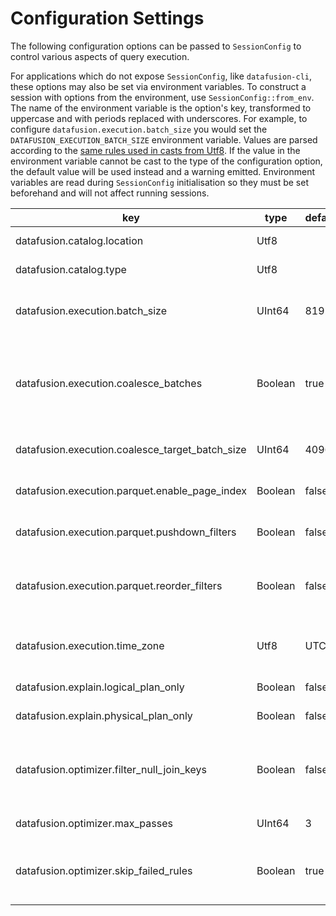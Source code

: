 <!---
  Licensed to the Apache Software Foundation (ASF) under one
  or more contributor license agreements.  See the NOTICE file
  distributed with this work for additional information
  regarding copyright ownership.  The ASF licenses this file
  to you under the Apache License, Version 2.0 (the
  "License"); you may not use this file except in compliance
  with the License.  You may obtain a copy of the License at

    http://www.apache.org/licenses/LICENSE-2.0

  Unless required by applicable law or agreed to in writing,
  software distributed under the License is distributed on an
  "AS IS" BASIS, WITHOUT WARRANTIES OR CONDITIONS OF ANY
  KIND, either express or implied.  See the License for the
  specific language governing permissions and limitations
  under the License.
-->

<!---
This file was generated by the dev/update_config_docs.sh script.
Do not edit it manually as changes will be overwritten.
Instead, edit dev/update_config_docs.sh or the docstrings in datafusion/core/src/config.rs.
-->

# Configuration Settings

The following configuration options can be passed to `SessionConfig` to control various aspects of query execution.

For applications which do not expose `SessionConfig`, like `datafusion-cli`, these options may also be set via environment variables.
To construct a session with options from the environment, use `SessionConfig::from_env`.
The name of the environment variable is the option's key, transformed to uppercase and with periods replaced with underscores.
For example, to configure `datafusion.execution.batch_size` you would set the `DATAFUSION_EXECUTION_BATCH_SIZE` environment variable.
Values are parsed according to the [same rules used in casts from Utf8](https://docs.rs/arrow/latest/arrow/compute/kernels/cast/fn.cast.html).
If the value in the environment variable cannot be cast to the type of the configuration option, the default value will be used instead and a warning emitted.
Environment variables are read during `SessionConfig` initialisation so they must be set beforehand and will not affect running sessions.

| key                                             | type    | default | description                                                                                                                                                                                                                                                                                                                                                   |
| ----------------------------------------------- | ------- | ------- | ------------------------------------------------------------------------------------------------------------------------------------------------------------------------------------------------------------------------------------------------------------------------------------------------------------------------------------------------------------- |
| datafusion.catalog.location                     | Utf8    |         | Location scanned to load tables for `default` schema                                                                                                                                                                                                                                                                                                          |
| datafusion.catalog.type                         | Utf8    |         | Type of `TableProvider` to use when loading `default` schema                                                                                                                                                                                                                                                                                                  |
| datafusion.execution.batch_size                 | UInt64  | 8192    | Default batch size while creating new batches, it's especially useful for buffer-in-memory batches since creating tiny batches would results in too much metadata memory consumption.                                                                                                                                                                         |
| datafusion.execution.coalesce_batches           | Boolean | true    | When set to true, record batches will be examined between each operator and small batches will be coalesced into larger batches. This is helpful when there are highly selective filters or joins that could produce tiny output batches. The target batch size is determined by the configuration setting 'datafusion.execution.coalesce_target_batch_size'. |
| datafusion.execution.coalesce_target_batch_size | UInt64  | 4096    | Target batch size when coalescing batches. Uses in conjunction with the configuration setting 'datafusion.execution.coalesce_batches'.                                                                                                                                                                                                                        |
| datafusion.execution.parquet.enable_page_index  | Boolean | false   | If true, uses parquet data page level metadata (Page Index) statistics to reduce the number of rows decoded.                                                                                                                                                                                                                                                  |
| datafusion.execution.parquet.pushdown_filters   | Boolean | false   | If true, filter expressions are be applied during the parquet decoding operation to reduce the number of rows decoded.                                                                                                                                                                                                                                        |
| datafusion.execution.parquet.reorder_filters    | Boolean | false   | If true, filter expressions evaluated during the parquet decoding opearation will be reordered heuristically to minimize the cost of evaluation. If false, the filters are applied in the same order as written in the query.                                                                                                                                 |
| datafusion.execution.time_zone                  | Utf8    | UTC     | The session time zone which some function require e.g. EXTRACT(HOUR from SOME_TIME) shift the underline datetime according to the time zone, then extract the hour.                                                                                                                                                                                           |
| datafusion.explain.logical_plan_only            | Boolean | false   | When set to true, the explain statement will only print logical plans.                                                                                                                                                                                                                                                                                        |
| datafusion.explain.physical_plan_only           | Boolean | false   | When set to true, the explain statement will only print physical plans.                                                                                                                                                                                                                                                                                       |
| datafusion.optimizer.filter_null_join_keys      | Boolean | false   | When set to true, the optimizer will insert filters before a join between a nullable and non-nullable column to filter out nulls on the nullable side. This filter can add additional overhead when the file format does not fully support predicate push down.                                                                                               |
| datafusion.optimizer.max_passes                 | UInt64  | 3       | Number of times that the optimizer will attempt to optimize the plan                                                                                                                                                                                                                                                                                          |
| datafusion.optimizer.skip_failed_rules          | Boolean | true    | When set to true, the logical plan optimizer will produce warning messages if any optimization rules produce errors and then proceed to the next rule. When set to false, any rules that produce errors will cause the query to fail.                                                                                                                         |
